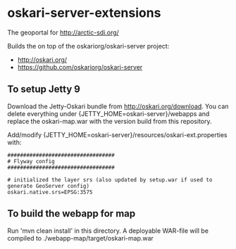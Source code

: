 # oskari-server-extensions

The geoportal for http://arctic-sdi.org/

Builds the on top of the oskariorg/oskari-server project:
- http://oskari.org/
- https://github.com/oskariorg/oskari-server

## To setup Jetty 9

Download the Jetty-Oskari bundle from http://oskari.org/download.
You can delete everything under {JETTY_HOME=oskari-server}/webapps and replace the oskari-map.war with the version build from this repository.

Add/modify  {JETTY_HOME=oskari-server}/resources/oskari-ext.properties with:

    ##################################
    # Flyway config
    ##################################
    
    # initialized the layer srs (also updated by setup.war if used to generate GeoServer config)
    oskari.native.srs=EPSG:3575


## To build the webapp for map

Run 'mvn clean install' in this directory. 
A deployable WAR-file will be compiled to ./webapp-map/target/oskari-map.war
